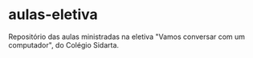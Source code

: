 # aulas-eletiva
Repositório das aulas ministradas na eletiva "Vamos conversar com um computador", do Colégio Sidarta.
